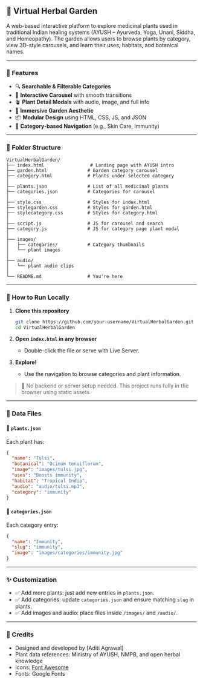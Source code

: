 ## 🌿 Virtual Herbal Garden

A web-based interactive platform to explore medicinal plants used in traditional Indian healing systems (AYUSH – Ayurveda, Yoga, Unani, Siddha, and Homeopathy). The garden allows users to browse plants by category, view 3D-style carousels, and learn their uses, habitats, and botanical names.

---

### 🧠 Features

- 🔍 **Searchable & Filterable Categories**
- 🎠 **Interactive Carousel** with smooth transitions
- 🪴 **Plant Detail Modals** with audio, image, and full info
- 🎨 **Immersive Garden Aesthetic**
- 📦 **Modular Design** using HTML, CSS, JS, and JSON
- 🔗 **Category-based Navigation** (e.g., Skin Care, Immunity)

---

### 📁 Folder Structure

```
VirtualHerbalGarden/
├── index.html                 # Landing page with AYUSH intro
├── garden.html               # Garden category carousel
├── category.html             # Plants under selected category
│
├── plants.json               # List of all medicinal plants
├── categories.json           # Categories for carousel
│
├── style.css                 # Styles for index.html
├── stylegarden.css           # Styles for garden.html
├── stylecategory.css         # Styles for category.html
│
├── script.js                 # JS for carousel and search
├── category.js               # JS for category page plant modal
│
├── images/
│   ├── categories/           # Category thumbnails
│   └── plant images
│
├── audio/
│   └── plant audio clips
│
└── README.md                 # You're here
```

---

### 🚀 How to Run Locally

1. **Clone this repository**

   ```bash
   git clone https://github.com/your-username/VirtualHerbalGarden.git
   cd VirtualHerbalGarden
   ```

2. **Open `index.html` in any browser**

   - Double-click the file or serve with Live Server.

3. **Explore!**

   - Use the navigation to browse categories and plant information.

> 📌 No backend or server setup needed. This project runs fully in the browser using static assets.

---

### 🪷 Data Files

#### 📁 `plants.json`

Each plant has:

```json
{
  "name": "Tulsi",
  "botanical": "Ocimum tenuiflorum",
  "image": "images/tulsi.jpg",
  "uses": "Boosts immunity",
  "habitat": "Tropical India",
  "audio": "audio/tulsi.mp3",
  "category": "immunity"
}
```

#### 📁 `categories.json`

Each category entry:

```json
{
  "name": "Immunity",
  "slug": "immunity",
  "image": "images/categories/immunity.jpg"
}
```

---

### ✨ Customization

- ✅ Add more plants: just add new entries in `plants.json`.
- ✅ Add categories: update `categories.json` and ensure matching `slug` in plants.
- ✅ Add images and audio: place files inside `/images/` and `/audio/`.

---

### 📌 Credits

- Designed and developed by \[Aditi Agrawal]
- Plant data references: Ministry of AYUSH, NMPB, and open herbal knowledge
- Icons: [Font Awesome](https://fontawesome.com/)
- Fonts: Google Fonts
